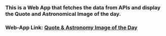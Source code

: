 ### This is a Web App that fetches the data from APIs and display the Quote and Astronomical Image of the day.

### Web-App Link: [Quote & Astronomy Image of the Day](https://abhishekpatil1997-quote-astronomy-image-of-the-day-main-x2nsb0.streamlit.app/)
